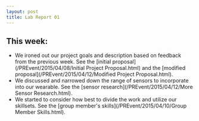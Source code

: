 ```yaml
---
layout: post
title: Lab Report 01
---
```

## This week:
* We ironed out our project goals and description based on feedback from the previous week.
  See the [initial proposal](/PREvent/2015/04/08/Initial Project Proposal.html) and the [modified proposal](/PREvent/2015/04/12/Modified Project Proposal.html).
* We discussed and narrowed down the range of sensors to incorporate into our wearable.
  See the [sensor research](/PREvent/2015/04/12/More Sensor Research.html).
* We started to consider how best to divide the work and utilize our skillsets.
  See the [group member's skills](/PREvent/2015/04/10/Group Member Skills.html).
